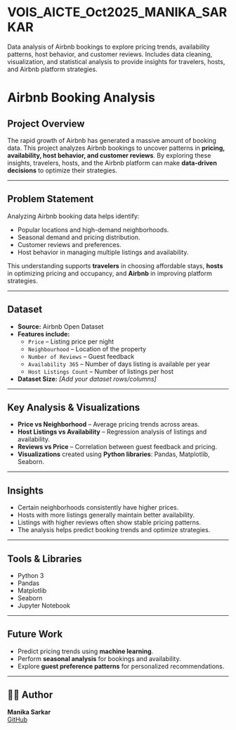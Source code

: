 # VOIS_AICTE_Oct2025_MANIKA_SARKAR
Data analysis of Airbnb bookings to explore pricing trends, availability patterns, host behavior, and customer reviews. Includes data cleaning, visualization, and statistical analysis to provide insights for travelers, hosts, and Airbnb platform strategies.
# Airbnb Booking Analysis

## Project Overview
The rapid growth of Airbnb has generated a massive amount of booking data. This project analyzes Airbnb bookings to uncover patterns in **pricing, availability, host behavior, and customer reviews**. By exploring these insights, travelers, hosts, and the Airbnb platform can make **data-driven decisions** to optimize their strategies.

---

## Problem Statement
Analyzing Airbnb booking data helps identify:

- Popular locations and high-demand neighborhoods.
- Seasonal demand and pricing distribution.
- Customer reviews and preferences.
- Host behavior in managing multiple listings and availability.

This understanding supports **travelers** in choosing affordable stays, **hosts** in optimizing pricing and occupancy, and **Airbnb** in improving platform strategies.

---

## Dataset
- **Source:** Airbnb Open Dataset
- **Features include:**
  - `Price` – Listing price per night
  - `Neighbourhood` – Location of the property
  - `Number of Reviews` – Guest feedback
  - `Availability 365` – Number of days listing is available per year
  - `Host Listings Count` – Number of listings per host
- **Dataset Size:** *[Add your dataset rows/columns]*

---

## Key Analysis & Visualizations
- **Price vs Neighborhood** – Average pricing trends across areas.
- **Host Listings vs Availability** – Regression analysis of listings and availability.
- **Reviews vs Price** – Correlation between guest feedback and pricing.
- **Visualizations** created using **Python libraries**: Pandas, Matplotlib, Seaborn.

---

## Insights
- Certain neighborhoods consistently have higher prices.
- Hosts with more listings generally maintain better availability.
- Listings with higher reviews often show stable pricing patterns.
- The analysis helps predict booking trends and optimize strategies.

---

## Tools & Libraries
- Python 3
- Pandas
- Matplotlib
- Seaborn
- Jupyter Notebook

---

## Future Work
- Predict pricing trends using **machine learning**.
- Perform **seasonal analysis** for bookings and availability.
- Explore **guest preference patterns** for personalized recommendations.

---

## 👩‍💻 Author

**Manika Sarkar**  
[GitHub](https://github.com/Manika7777)

